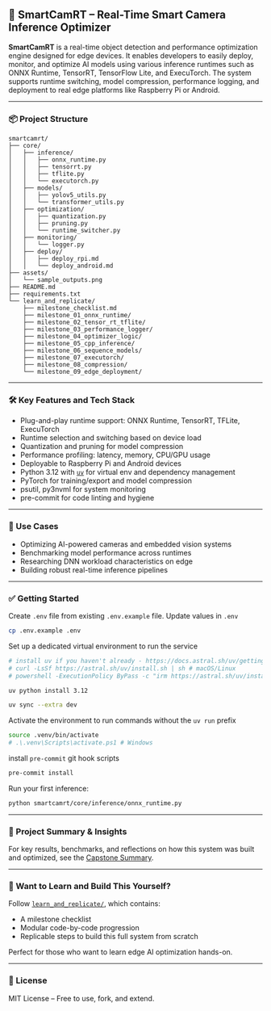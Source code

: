 ## 📁 SmartCamRT – Real-Time Smart Camera Inference Optimizer

**SmartCamRT** is a real-time object detection and performance optimization engine designed for edge devices. It enables developers to easily deploy, monitor, and optimize AI models using various inference runtimes such as ONNX Runtime, TensorRT, TensorFlow Lite, and ExecuTorch. The system supports runtime switching, model compression, performance logging, and deployment to real edge platforms like Raspberry Pi or Android.

---

### 📦 Project Structure
```
smartcamrt/
├── core/
│   ├── inference/
│   │   ├── onnx_runtime.py
│   │   ├── tensorrt.py
│   │   ├── tflite.py
│   │   └── executorch.py
│   ├── models/
│   │   ├── yolov5_utils.py
│   │   └── transformer_utils.py
│   ├── optimization/
│   │   ├── quantization.py
│   │   ├── pruning.py
│   │   └── runtime_switcher.py
│   ├── monitoring/
│   │   └── logger.py
│   ├── deploy/
│   │   ├── deploy_rpi.md
│   │   └── deploy_android.md
├── assets/
│   └── sample_outputs.png
├── README.md
├── requirements.txt
└── learn_and_replicate/
    ├── milestone_checklist.md
    ├── milestone_01_onnx_runtime/
    ├── milestone_02_tensor_rt_tflite/
    ├── milestone_03_performance_logger/
    ├── milestone_04_optimizer_logic/
    ├── milestone_05_cpp_inference/
    ├── milestone_06_sequence_models/
    ├── milestone_07_executorch/
    ├── milestone_08_compression/
    └── milestone_09_edge_deployment/
```

---

### 🛠 Key Features and Tech Stack
- Plug-and-play runtime support: ONNX Runtime, TensorRT, TFLite, ExecuTorch
- Runtime selection and switching based on device load
- Quantization and pruning for model compression
- Performance profiling: latency, memory, CPU/GPU usage
- Deployable to Raspberry Pi and Android devices
- Python 3.12 with [`uv`](https://docs.astral.sh/uv/) for virtual env and dependency management
- PyTorch for training/export and model compression
- psutil, py3nvml for system monitoring
- pre-commit for code linting and hygiene

---

### 🚀 Use Cases
- Optimizing AI-powered cameras and embedded vision systems
- Benchmarking model performance across runtimes
- Researching DNN workload characteristics on edge
- Building robust real-time inference pipelines

---

### ✅ Getting Started

Create `.env` file from existing `.env.example` file. Update values in `.env`
```bash
cp .env.example .env
```

Set up a dedicated virtual environment to run the service
```bash
# install uv if you haven't already - https://docs.astral.sh/uv/getting-started/installation/
# curl -LsSf https://astral.sh/uv/install.sh | sh # macOS/Linux
# powershell -ExecutionPolicy ByPass -c "irm https://astral.sh/uv/install.ps1 | iex" # Windows

uv python install 3.12

uv sync --extra dev
```

Activate the environment to run commands without the `uv run` prefix
```bash
source .venv/bin/activate
# .\.venv\Scripts\activate.ps1 # Windows
```

install `pre-commit` git hook scripts
```bash
pre-commit install
```

Run your first inference:
```bash
python smartcamrt/core/inference/onnx_runtime.py
```

---

### 🧠 Project Summary & Insights
For key results, benchmarks, and reflections on how this system was built and optimized, see the [Capstone Summary](./capstone_summary.md).

---

### 📘 Want to Learn and Build This Yourself?
Follow [`learn_and_replicate/`](./learn_and_replicate/), which contains:
- A milestone checklist
- Modular code-by-code progression
- Replicable steps to build this full system from scratch

Perfect for those who want to learn edge AI optimization hands-on.

---

### 📃 License
MIT License – Free to use, fork, and extend.
